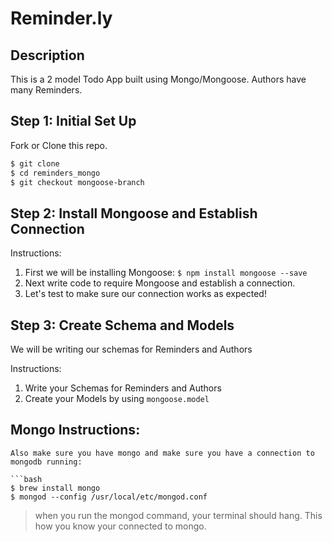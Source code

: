 # Reminder.ly

## Description
This is a 2 model Todo App built using Mongo/Mongoose. Authors have many Reminders.

## Step 1: Initial Set Up

Fork or Clone this repo.

```bash
$ git clone
$ cd reminders_mongo
$ git checkout mongoose-branch
```

## Step 2: Install Mongoose and Establish Connection

Instructions:

1. First we will be installing Mongoose: `$ npm install mongoose --save`
2. Next write code to require Mongoose and establish a connection.
3. Let's test to make sure our connection works as expected!

## Step 3: Create Schema and Models

We will be writing our schemas for Reminders and Authors

Instructions:
1. Write your Schemas for Reminders and Authors
2. Create your Models by using `mongoose.model`

## Mongo Instructions:

```
Also make sure you have mongo and make sure you have a connection to mongodb running:

```bash
$ brew install mongo
$ mongod --config /usr/local/etc/mongod.conf
```

> when you run the mongod command, your terminal should hang. This how you know your connected to mongo.
```
